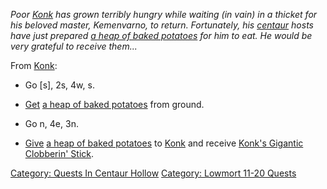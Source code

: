 *Poor [Konk](Konk.md "wikilink") has grown terribly hungry while waiting
(in vain) in a thicket for his beloved master, Kemenvarno, to return.
Fortunately, his [centaur](Centaur.md "wikilink") hosts have just
prepared [a heap of baked
potatoes](Heap_Of_Baked_Potatoes.md "wikilink") for him to eat. He would
be very grateful to receive them...*

From [Konk](Konk.md "wikilink"):

-   Go \[s\], 2s, 4w, s.

<!-- -->

-   [Get](Get.md "wikilink") [a heap of baked
    potatoes](Heap_Of_Baked_Potatoes.md "wikilink") from ground.

<!-- -->

-   Go n, 4e, 3n.

<!-- -->

-   [Give](Give.md "wikilink") [a heap of baked
    potatoes](Heap_Of_Baked_Potatoes.md "wikilink") to
    [Konk](Konk.md "wikilink") and receive [Konk's Gigantic Clobberin'
    Stick](Konk's_Gigantic_Clobberin'_Stick.md "wikilink").

[Category: Quests In Centaur
Hollow](Category:_Quests_In_Centaur_Hollow "wikilink") [Category:
Lowmort 11-20 Quests](Category:_Lowmort_11-20_Quests "wikilink")
